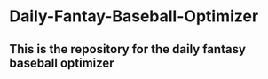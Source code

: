 # Daily-Fantay-Baseball-Optimizer
## This is the repository for the daily fantasy baseball optimizer
